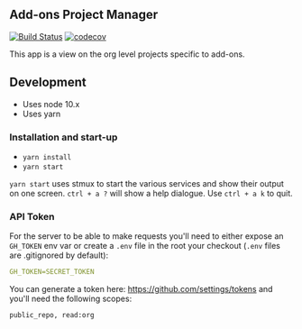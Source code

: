 ## Add-ons Project Manager

[![Build Status](https://travis-ci.org/mozilla/addons-pm.svg?branch=master)](https://travis-ci.org/mozilla/addons-pm) [![codecov](https://codecov.io/gh/mozilla/addons-pm/branch/master/graph/badge.svg)](https://codecov.io/gh/mozilla/addons-pm)

This app is a view on the org level projects specific to add-ons.

## Development

- Uses node 10.x
- Uses yarn

### Installation and start-up

- `yarn install`
- `yarn start`

`yarn start` uses stmux to start the various services and show their output on one screen. `ctrl + a ?` will show a help dialogue. Use `ctrl + a k` to quit.

### API Token

For the server to be able to make requests you'll need to either expose an `GH_TOKEN` env var or create a `.env` file in the root your checkout (`.env` files are .gitignored by default): 

```yaml
GH_TOKEN=SECRET_TOKEN
```

You can generate a token here: https://github.com/settings/tokens and you'll need the following scopes:

```
public_repo, read:org 
```
